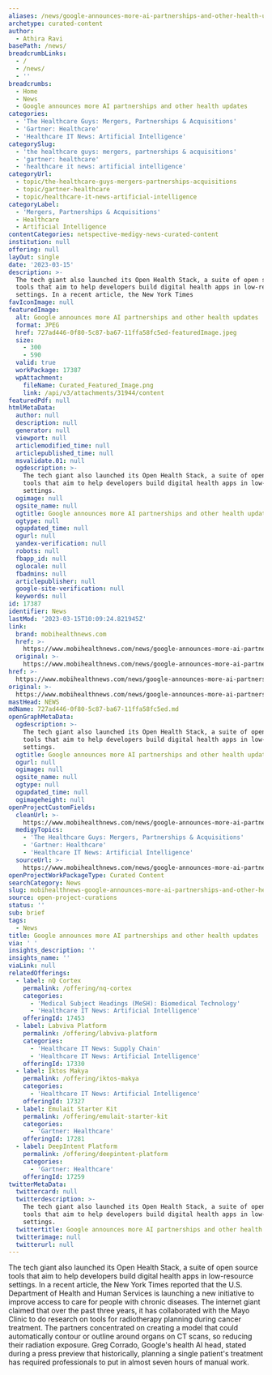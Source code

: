 ```yaml
---
aliases: /news/google-announces-more-ai-partnerships-and-other-health-updates
archetype: curated-content
author:
  - Athira Ravi
basePath: /news/
breadcrumbLinks:
  - /
  - /news/
  - ''
breadcrumbs:
  - Home
  - News
  - Google announces more AI partnerships and other health updates
categories:
  - 'The Healthcare Guys: Mergers, Partnerships & Acquisitions'
  - 'Gartner: Healthcare'
  - 'Healthcare IT News: Artificial Intelligence'
categorySlug:
  - 'the healthcare guys: mergers, partnerships & acquisitions'
  - 'gartner: healthcare'
  - 'healthcare it news: artificial intelligence'
categoryUrl:
  - topic/the-healthcare-guys-mergers-partnerships-acquisitions
  - topic/gartner-healthcare
  - topic/healthcare-it-news-artificial-intelligence
categoryLabel:
  - 'Mergers, Partnerships & Acquisitions'
  - Healthcare
  - Artificial Intelligence
contentCategories: netspective-medigy-news-curated-content
institution: null
offering: null
layOut: single
date: '2023-03-15'
description: >-
  The tech giant also launched its Open Health Stack, a suite of open source
  tools that aim to help developers build digital health apps in low-resource
  settings. In a recent article, the New York Times
favIconImage: null
featuredImage:
  alt: Google announces more AI partnerships and other health updates
  format: JPEG
  href: 727ad446-0f80-5c87-ba67-11ffa58fc5ed-featuredImage.jpeg
  size:
    - 300
    - 590
  valid: true
  workPackage: 17387
  wpAttachment:
    fileName: Curated_Featured_Image.png
    link: /api/v3/attachments/31944/content
featuredPdf: null
htmlMetaData:
  author: null
  description: null
  generator: null
  viewport: null
  articlemodified_time: null
  articlepublished_time: null
  msvalidate.01: null
  ogdescription: >-
    The tech giant also launched its Open Health Stack, a suite of open source
    tools that aim to help developers build digital health apps in low-resource
    settings.
  ogimage: null
  ogsite_name: null
  ogtitle: Google announces more AI partnerships and other health updates
  ogtype: null
  ogupdated_time: null
  ogurl: null
  yandex-verification: null
  robots: null
  fbapp_id: null
  oglocale: null
  fbadmins: null
  articlepublisher: null
  google-site-verification: null
  keywords: null
id: 17387
identifier: News
lastMod: '2023-03-15T10:09:24.821945Z'
link:
  brand: mobihealthnews.com
  href: >-
    https://www.mobihealthnews.com/news/google-announces-more-ai-partnerships-and-other-health-updates
  original: >-
    https://www.mobihealthnews.com/news/google-announces-more-ai-partnerships-and-other-health-updates
href: >-
  https://www.mobihealthnews.com/news/google-announces-more-ai-partnerships-and-other-health-updates
original: >-
  https://www.mobihealthnews.com/news/google-announces-more-ai-partnerships-and-other-health-updates
mastHead: NEWS
mdName: 727ad446-0f80-5c87-ba67-11ffa58fc5ed.md
openGraphMetaData:
  ogdescription: >-
    The tech giant also launched its Open Health Stack, a suite of open source
    tools that aim to help developers build digital health apps in low-resource
    settings.
  ogtitle: Google announces more AI partnerships and other health updates
  ogurl: null
  ogimage: null
  ogsite_name: null
  ogtype: null
  ogupdated_time: null
  ogimageheight: null
openProjectCustomFields:
  cleanUrl: >-
    https://www.mobihealthnews.com/news/google-announces-more-ai-partnerships-and-other-health-updates
  medigyTopics:
    - 'The Healthcare Guys: Mergers, Partnerships & Acquisitions'
    - 'Gartner: Healthcare'
    - 'Healthcare IT News: Artificial Intelligence'
  sourceUrl: >-
    https://www.mobihealthnews.com/news/google-announces-more-ai-partnerships-and-other-health-updates
openProjectWorkPackageType: Curated Content
searchCategory: News
slug: mobihealthnews-google-announces-more-ai-partnerships-and-other-health-updates
source: open-project-curations
status: ''
sub: brief
tags:
  - News
title: Google announces more AI partnerships and other health updates
via: ' '
insights_description: ''
insights_name: ''
viaLink: null
relatedOfferings:
  - label: nQ Cortex
    permalink: /offering/nq-cortex
    categories:
      - 'Medical Subject Headings (MeSH): Biomedical Technology'
      - 'Healthcare IT News: Artificial Intelligence'
    offeringId: 17453
  - label: Labviva Platform
    permalink: /offering/labviva-platform
    categories:
      - 'Healthcare IT News: Supply Chain'
      - 'Healthcare IT News: Artificial Intelligence'
    offeringId: 17330
  - label: Iktos Makya
    permalink: /offering/iktos-makya
    categories:
      - 'Healthcare IT News: Artificial Intelligence'
    offeringId: 17327
  - label: Emulait Starter Kit
    permalink: /offering/emulait-starter-kit
    categories:
      - 'Gartner: Healthcare'
    offeringId: 17281
  - label: DeepIntent Platform
    permalink: /offering/deepintent-platform
    categories:
      - 'Gartner: Healthcare'
    offeringId: 17259
twitterMetaData:
  twittercard: null
  twitterdescription: >-
    The tech giant also launched its Open Health Stack, a suite of open source
    tools that aim to help developers build digital health apps in low-resource
    settings.
  twittertitle: Google announces more AI partnerships and other health updates
  twitterimage: null
  twitterurl: null
---
```

<p>The tech giant also launched its Open Health Stack, a suite of open source tools that aim to help developers build digital health apps in low-resource settings. In a recent article, the New York Times reported that the U.S. Department of Health and Human Services is launching a new initiative to improve access to care for people with chronic diseases. The internet giant claimed that over the past three years, it has collaborated with the Mayo Clinic to do research on tools for radiotherapy planning during cancer treatment. The partners concentrated on creating a model that could automatically contour or outline around organs on CT scans, so reducing their radiation exposure. Greg Corrado, Google's health AI head, stated during a press preview that historically, planning a single patient's treatment has required professionals to put in almost seven hours of manual work.</p>